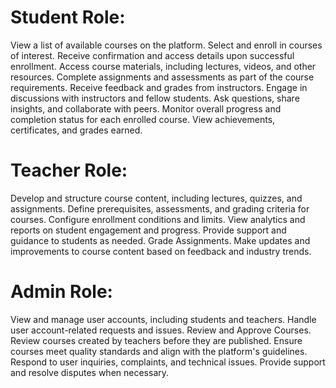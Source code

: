 # Student Role:
View a list of available courses on the platform. Select and enroll in courses of interest. Receive confirmation and access details upon successful enrollment. Access course materials, including lectures, videos, and other resources. Complete assignments and assessments as part of the course requirements. Receive feedback and grades from instructors. Engage in discussions with instructors and fellow students. Ask questions, share insights, and collaborate with peers. Monitor overall progress and completion status for each enrolled course. View achievements, certificates, and grades earned.


# Teacher Role:
Develop and structure course content, including lectures, quizzes, and assignments. Define prerequisites, assessments, and grading criteria for courses. Configure enrollment conditions and limits. View analytics and reports on student engagement and progress. Provide support and guidance to students as needed. Grade Assignments. Make updates and improvements to course content based on feedback and industry trends.


# Admin Role:
View and manage user accounts, including students and teachers. Handle user account-related requests and issues. Review and Approve Courses. Review courses created by teachers before they are published. Ensure courses meet quality standards and align with the platform's guidelines. Respond to user inquiries, complaints, and technical issues. Provide support and resolve disputes when necessary.
